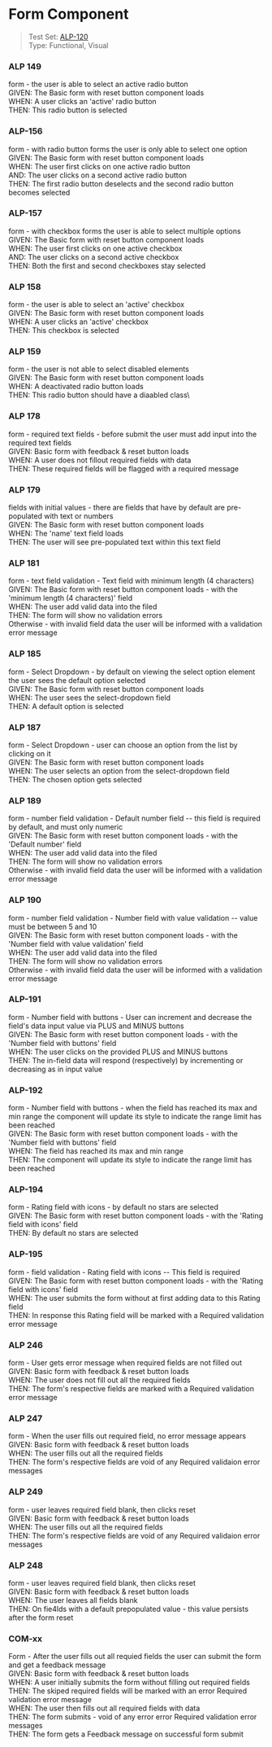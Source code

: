 # Form Component
> Test Set: [ALP-120](https://everfi.atlassian.net/browse/ALP-120)    
Type: Functional, Visual  

<!-- include: cypress/integration/form.js -->

### ALP 149

form - the user is able to select an active radio button\
GIVEN: The Basic form with reset button component loads\
WHEN: A user clicks an 'active' radio button\
THEN: This radio button is selected

### ALP-156

form - with radio button forms the user is only able to select one option\
GIVEN: The Basic form with reset button component loads\
WHEN: The user first clicks on one active radio button\
AND: The user clicks on a second active radio button\
THEN: The first radio button deselects and the second radio button becomes selected

### ALP-157

form - with checkbox forms the user is able to select multiple options\
GIVEN: The Basic form with reset button component loads\
WHEN: The user first clicks on one active checkbox\
AND: The user clicks on a second active checkbox\
THEN: Both the first and second checkboxes stay selected

### ALP 158

form - the user is able to select an 'active' checkbox\
GIVEN: The Basic form with reset button component loads\
WHEN: A user clicks an 'active' checkbox\
THEN: This checkbox is selected

### ALP 159

form - the user is not able to select disabled elements\
GIVEN: The Basic form with reset button component loads\
WHEN: A deactivated radio button loads\
THEN: This radio button should have a diaabled class\

### ALP 178

form - required text fields - before submit the user must add input into the required text fields\
GIVEN: Basic form with feedback & reset button loads\
WHEN: A user does not fillout required fields with data\
THEN: These required fields will be flagged with a required message

### ALP 179

fields with initial values - there are fields that have by default are pre-populated  with text or numbers\
GIVEN: The Basic form with reset button component loads\
WHEN: The 'name' text field loads\
THEN: The user will see pre-populated text within this text field

### ALP 181

form - text field validation - Text field with minimum length (4 characters)\
GIVEN: The Basic form with reset button component loads - with the 'minimum length (4 characters)' field\
WHEN: The user add valid data into the filed\
THEN: The form will show no validation errors\
Otherwise - with invalid field data the user will be informed with a validation error message

### ALP 185

form - Select Dropdown - by default on viewing the select option element the user sees the default option selected\
GIVEN: The Basic form with reset button component loads\
WHEN: The user sees the select-dropdown field\
THEN: A default option is selected

### ALP 187

form - Select Dropdown - user can choose an option from the list by clicking on it\
GIVEN: The Basic form with reset button component loads\
WHEN: The user selects an option from the select-dropdown field\
THEN: The chosen option gets selected

### ALP 189

form - number field validation - Default number field -- this field is required by default, and must only numeric\
GIVEN: The Basic form with reset button component loads - with the 'Default number' field\
WHEN: The user add valid data into the filed\
THEN: The form will show no validation errors\
Otherwise - with invalid field data the user will be informed with a validation error message

### ALP 190

form - number field validation - Number field with value validation -- value must be between 5 and 10\
GIVEN: The Basic form with reset button component loads - with the 'Number field with value validation' field\
WHEN: The user add valid data into the filed\
THEN: The form will show no validation errors\
Otherwise - with invalid field data the user will be informed with a validation error message

### ALP-191

form - Number field with buttons - User can increment and decrease the field's data input value via PLUS and MINUS buttons\
GIVEN: The Basic form with reset button component loads - with the 'Number field with buttons' field\
WHEN: The user clicks on the provided PLUS and MINUS buttons\
THEN: The in-field data will respond (respectively) by incrementing or decreasing as in input value

### ALP-192

form - Number field with buttons - when the field has reached its max and min range the component will update its style to indicate the range limit has been reached\
GIVEN: The Basic form with reset button component loads - with the 'Number field with buttons' field\
WHEN: The field has reached its max and min range\
THEN: The component will update its style to indicate the range limit has been reached

### ALP-194

form - Rating field with icons - by default no stars are selected\
GIVEN: The Basic form with reset button component loads - with the 'Rating field with icons' field\
THEN: By default no stars are selected

### ALP-195

form - field validation - Rating field with icons -- This field is required\
GIVEN: The Basic form with reset button component loads - with the 'Rating field with icons' field\
WHEN: The user submits the form without at first adding data to this Rating field\
THEN: In response this Rating field will be marked with a Required validation error message

### ALP 246

form - User gets error message when required fields are not filled out\
GIVEN: Basic form with feedback & reset button loads\
WHEN: The user does not fill out all the required fields\
THEN: The form's respective fields are marked with a Required validation error message

### ALP 247

form - When the user fills out required field, no error message appears\
GIVEN: Basic form with feedback & reset button loads\
WHEN: The user fills out all the required fields\
THEN: The form's respective fields are void of any Required validaion error messages

### ALP 249

form - user leaves required field blank, then clicks reset\
GIVEN: Basic form with feedback & reset button loads\
WHEN: The user fills out all the required fields\
THEN: The form's respective fields are void of any Required validaion error messages

### ALP 248

form - user leaves required field blank, then clicks reset\
GIVEN: Basic form with feedback & reset button loads\
WHEN: The user leaves all fields blank\
THEN: On fie4lds with a default prepopulated value - this value persists after the form reset

### COM-xx

Form - After the user fills out all requied fields the user can submit the form and get a feedback message\
GIVEN: Basic form with feedback & reset button loads\
WHEN: A user initially submits the form without filling out required fields\
THEN: The skiped required fields will be marked with an error Required validation error message\
WHEN: The user then fills out all required fields with data\
THEN: The form submits - void of any error error Required validation error messages\
THEN: The form gets a Feedback message on successful form submit

<!-- /include: cypress/integration/form.js -->